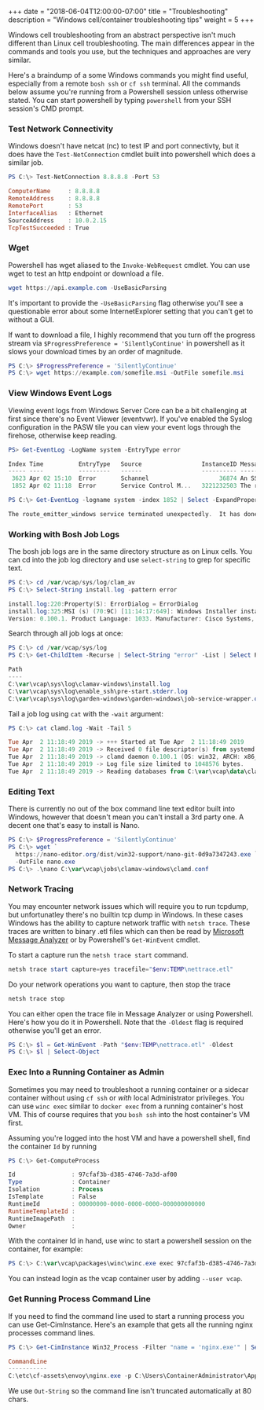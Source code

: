 +++
date = "2018-06-04T12:00:00-07:00"
title = "Troubleshooting"
description = "Windows cell/container troubleshooting tips"
weight = 5
+++

Windows cell troubleshooting from an abstract perspective isn't much different than Linux cell troubleshooting. The main differences appear in the commands and tools you use, but the techniques and approaches are very similar.

Here's a braindump of a some Windows commands you might find useful, especially from a remote `bosh ssh` or `cf ssh` terminal. All the commands below assume you're running from a Powershell session unless otherwise stated. You can start powershell by typing `powershell` from your SSH session's CMD prompt.

### Test Network Connectivity

Windows doesn't have netcat (nc) to test IP and port connectivty, but it does have the `Test-NetConnection` cmdlet built into powershell which does a similar job.

```powershell
PS C:\> Test-NetConnection 8.8.8.8 -Port 53

ComputerName     : 8.8.8.8
RemoteAddress    : 8.8.8.8
RemotePort       : 53
InterfaceAlias   : Ethernet
SourceAddress    : 10.0.2.15
TcpTestSucceeded : True
```

### Wget

Powershell has wget aliased to the `Invoke-WebRequest` cmdlet. You can use wget to test an http endpoint or download a file.

```powershell
wget https://api.example.com -UseBasicParsing
```

It's important to provide the `-UseBasicParsing` flag otherwise you'll see a questionable error about some InternetExplorer setting that you can't get to without a GUI.

If want to download a file, I highly recommend that you turn off the progress stream via `$ProgressPreference = 'SilentlyContinue'` in powershell as it slows your download times by an order of magnitude. 

```powershell
PS C:\> $ProgressPreference = 'SilentlyContinue'
PS C:\> wget https://example.com/somefile.msi -OutFile somefile.msi
```

### View Windows Event Logs

Viewing event logs from Windows Server Core can be a bit challenging at first since there's no Event Viewer (eventvwr). If you've enabled the Syslog configuration in the PASW tile you can view your event logs through the firehose, otherwise keep reading.

```powershell
PS> Get-EventLog -LogName system -EntryType error

Index Time          EntryType   Source                 InstanceID Message
----- ----          ---------   ------                 ---------- -------
 3623 Apr 02 15:10  Error       Schannel                    36874 An SSL 3.0 connection requ...
 1852 Apr 02 11:18  Error       Service Control M...   3221232503 The route_emitter_windows...

PS C:\> Get-EventLog -logname system -index 1852 | Select -ExpandProperty Message

The route_emitter_windows service terminated unexpectedly.  It has done this 2 time(s).  The following corrective action will be taken in 5000 milliseconds: Restart the service.
```

### Working with Bosh Job Logs

The bosh job logs are in the same directory structure as on Linux cells. You can cd into the job log directory and use `select-string` to grep for specific text.

```powershell
PS C:\> cd /var/vcap/sys/log/clam_av
PS C:\> Select-String install.log -pattern error

install.log:220:Property(S): ErrorDialog = ErrorDialog
install.log:325:MSI (s) (70:9C) [11:14:17:649]: Windows Installer installed the product. Product Name: ClamAV. Product
Version: 0.100.1. Product Language: 1033. Manufacturer: Cisco Systems, Inc. Installation success or error status: 0.
```

Search through all job logs at once:

```powershell
PS C:\> cd /var/vcap/sys/log
PS C:\> Get-ChildItem -Recurse | Select-String "error" -List | Select Path

Path
----
C:\var\vcap\sys\log\clamav-windows\install.log
C:\var\vcap\sys\log\enable_ssh\pre-start.stderr.log
C:\var\vcap\sys\log\garden-windows\garden-windows\job-service-wrapper.out.log
```

Tail a job log using `cat` with the `-wait` argument:

```powershell
PS C:\> cat clamd.log -Wait -Tail 5

Tue Apr  2 11:18:49 2019 -> +++ Started at Tue Apr  2 11:18:49 2019
Tue Apr  2 11:18:49 2019 -> Received 0 file descriptor(s) from systemd.
Tue Apr  2 11:18:49 2019 -> clamd daemon 0.100.1 (OS: win32, ARCH: x86_64, CPU: x86_64)
Tue Apr  2 11:18:49 2019 -> Log file size limited to 1048576 bytes.
Tue Apr  2 11:18:49 2019 -> Reading databases from C:\var\vcap\data\clamav-windows
```

### Editing Text

There is currently no out of the box command line text editor built into Windows, however that doesn't mean you can't install a 3rd party one. A decent one that's easy to install is Nano.

```powershell
PS C:\> $ProgressPreference = 'SilentlyContinue'
PS C:\> wget `
  https://nano-editor.org/dist/win32-support/nano-git-0d9a7347243.exe `
  -OutFile nano.exe
PS C:\> .\nano C:\var\vcap\jobs\clamav-windows\clamd.conf
```

### Network Tracing

You may encounter network issues which will require you to run tcpdump, but unfortunatley there's no builtin tcp dump in Windows. In these cases Windows has the ability to capture network traffic with `netsh trace`. These traces are written to binary .etl files which can then be read by [Microsoft Message Analyzer](https://www.microsoft.com/en-us/download/details.aspx?id=44226) or by Powershell's `Get-WinEvent` cmdlet.

To start a capture run the `netsh trace start` command.

```powershell
netsh trace start capture=yes tracefile="$env:TEMP\nettrace.etl"
```

Do your network operations you want to capture, then stop the trace

```powershell
netsh trace stop
```

You can either open the trace file in Message Analyzer or using Powershell. Here's how you do it in Powershell. Note that the `-Oldest` flag is required otherwise you'll get an error.

```powershell
PS C:\> $l = Get-WinEvent -Path "$env:TEMP\nettrace.etl" -Oldest
PS C:\> $l | Select-Object
```

### Exec Into a Running Container as Admin

Sometimes you may need to troubleshoot a running container or a sidecar container without using `cf ssh` or _with_ local Administrator privileges. You can use `winc exec` similar to `docker exec` from a running container's host VM. This of course requires that you `bosh ssh` into the host container's VM first.

Assuming you're logged into the host VM and have a powershell shell, find the container `Id` by running

```powershell
PS C:\> Get-ComputeProcess

Id                : 97cfaf3b-d385-4746-7a3d-af00
Type              : Container
Isolation         : Process
IsTemplate        : False
RuntimeId         : 00000000-0000-0000-0000-000000000000
RuntimeTemplateId :
RuntimeImagePath  :
Owner             :
```

With the container Id in hand, use winc to start a powershell session on the container, for example:

```powershell
PS C:\> C:\var\vcap\packages\winc\winc.exe exec 97cfaf3b-d385-4746-7a3d-af00 powershell
```

You can instead login as the vcap container user by adding `--user vcap`.

### Get Running Process Command Line

If you need to find the command line used to start a running process you can use Get-CimInstance. Here's an example that gets all the running nginx processes command lines.

```powershell
PS C:\> Get-CimInstance Win32_Process -Filter "name = 'nginx.exe'" | Select CommandLine | Out-String -Width 160

CommandLine
-----------
C:\etc\cf-assets\envoy\nginx.exe -p C:\Users\ContainerAdministrator\AppData\Local\Temp\nginx007262991
```

We use `Out-String` so the command line isn't truncated automatically at 80 chars.
